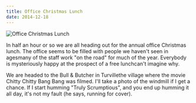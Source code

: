 ```yaml
---
title: Office Christmas Lunch
date: 2014-12-18
---
```


![Office Christmas Lunch](https://source.unsplash.com/cckf4TsHAuw/1600x900)

In half an hour or so we are all heading out for the annual office Christmas lunch. The office seems to be filled with people we haven't seen in agesmany of the staff work "on the road" for much of the year. Everybody is mysteriously happy at the prospect of a free lunchcan't imagine why.

We are headed to the Bull & Butcher in Turvillethe village where the movie Chitty Chitty Bang Bang was filmed. I'll take a photo of the windmill if I get a chance. If I start humming "Truly Scrumptious", and you end up humming it all day, it's not my fault (he says, running for cover).
